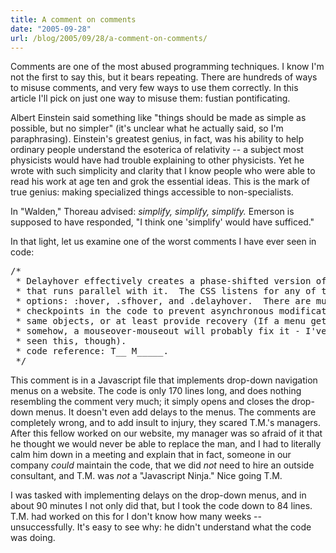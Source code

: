 ```yaml
---
title: A comment on comments
date: "2005-09-28"
url: /blog/2005/09/28/a-comment-on-comments/
---
```

Comments are one of the most abused programming techniques. I know I'm not the first to say this, but it bears repeating. There are hundreds of ways to misuse comments, and very few ways to use them correctly. In this article I'll pick on just one way to misuse them: fustian pontificating.

Albert Einstein said something like "things should be made as simple as possible, but no simpler" (it's unclear what he actually said, so I'm paraphrasing). Einstein's greatest genius, in fact, was his ability to help ordinary people understand the esoterica of relativity -- a subject most physicists would have had trouble explaining to other physicists. Yet he wrote with such simplicity and clarity that I know people who were able to read his work at age ten and grok the essential ideas. This is the mark of true genius: making specialized things accessible to non-specialists.

In "Walden," Thoreau advised: *simplify, simplify, simplify.* Emerson is supposed to have responded, "I think one 'simplify' would have sufficed."

In that light, let us examine one of the worst comments I have ever seen in code:

<pre>/*
 * Delayhover effectively creates a phase-shifted version of sfhover
 * that runs parallel with it.  The CSS listens for any of the hover
 * options: :hover, .sfhover, and .delayhover.  There are multiple
 * checkpoints in the code to prevent asynchronous modification of the
 * same objects, or at least provide recovery (If a menu gets left open
 * somehow, a mouseover-mouseout will probably fix it - I've never
 * seen this, though).
 * code reference: T__ M_____.
 */</pre>

This comment is in a Javascript file that implements drop-down navigation menus on a website. The code is only 170 lines long, and does nothing resembling the comment very much; it simply opens and closes the drop-down menus. It doesn't even add delays to the menus. The comments are completely wrong, and to add insult to injury, they scared T.M.'s managers. After this fellow worked on our website, my manager was so afraid of it that he thought we would never be able to replace the man, and I had to literally calm him down in a meeting and explain that in fact, someone in our company *could* maintain the code, that we did *not* need to hire an outside consultant, and T.M. was *not* a "Javascript Ninja." Nice going T.M.

I was tasked with implementing delays on the drop-down menus, and in about 90 minutes I not only did that, but I took the code down to 84 lines. T.M. had worked on this for I don't know how many weeks -- unsuccessfully. It's easy to see why: he didn't understand what the code was doing.
